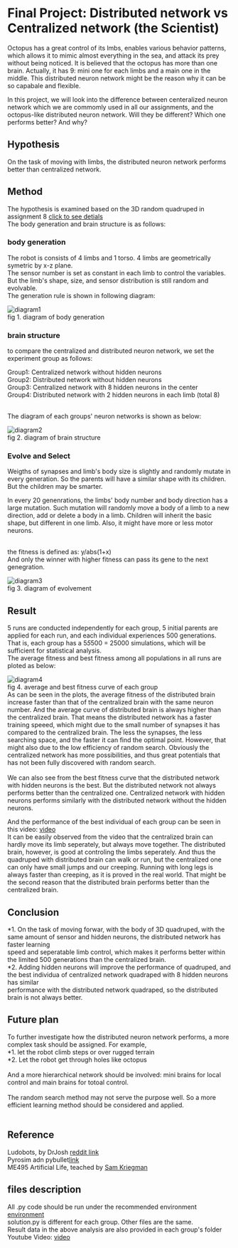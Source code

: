 # Final Project: Distributed network vs Centralized network (the Scientist)

Octopus has a great control of its lmbs, enables various behavior patterns, which allows it to mimic almost everything in the sea, and attack its prey without being noticed. 
It is believed that the octopus has more than one brain. Actually, it has 9: mini one for each limbs and a main one in the middle. This distributed neuron network might be the
reason why it can be so capabale and flexible.<br>

In this project, we will look into the difference between centeralized neuron network which we are commomly used in all our assignments, and the octopus-like distributed neuron network.
Will they be different? Which one performs better? And why?

## Hypothesis
On the task of moving with limbs, the distributed neuron network performs better than centralized network.

## Method
The hypothesis is examined based on the 3D random quadruped in assignment 8 [click to see detials]()<br>
The body generation and brain structure is as follows:<br>

### body generation
The robot is consists of 4 limbs and 1 torso. 4 limbs are geometrically symetric by x-z plane. <br>
The sensor number is set as constant in each limb to control the variables.<br>
But the limb's shape, size, and sensor distribution is still random and evolvable. <br>
The generation rule is shown in following diagram:<br>

![diagram1](https://github.com/LJQ434/ME495/blob/final_project/final%20project/body%20generation%20diagram.png)<br>
fig 1. diagram of body generation<br>

### brain structure
to compare the centralized and distributed neuron network, we set the experiment group as follows: <br>

Group1: Centralized network without hidden neurons<br>
Group2: Distributed network without hidden neurons<br>
Group3: Centralized network with 8 hidden neurons in the center<br>
Group4: Distributed network with 2 hidden neurons in each limb (total 8)<br>
<br>

The diagram of each groups' neuron networks is shown as below:<br>

![diagram2](https://github.com/LJQ434/ME495/blob/final_project/final%20project/brain%20structure-%20with%20hidden.png)<br>
fig 2. diagram of brain structure<br>

### Evolve and Select
Weigths of synapses and limb's body size is slightly and randomly mutate in every generation.
So the parents will have a similar shape with its children. But the children may be smarter.<br> 

In every 20 genenrations, the limbs' body number and body direction has a large mutation. 
Such mutation will randomly move a body of a limb to a new direction, add or delete a body in a limb.
Children will inherit the basic shape, but different in one limb. Also, it might have more or less motor neurons. <br>

<br> 
the fitness is defined as: y/abs(1+x)<br>
And only the winner with higher fitness can pass its gene to the next genegration.<br>

![diagram3](https://github.com/LJQ434/ME495/blob/final_project/final%20project/evolve%20diagram.png)<br>
fig 3. diagram of evolvement<br>

## Result 
5 runs are conducted independently for each group, 5 initial parents are applied for each run, and each individual experiences 500 generations.<br>
That is, each group has a 5*5*500 = 25000 simulations, which will be sufficient for statistical analysis. <br>
The average fitness and best fitness among all populations in all runs are ploted as below:<br>

![diagram4](https://github.com/LJQ434/ME495/blob/final_project/final%20project/result%20diagram.png)<br>
fig 4. average and best fitness curve of each group<br>
As can be seen in the plots, the average fitness of the distributed brain increase faster than that of the centralized brain with the same neuron number.
And the average curve of distributed brain is always higher than the centralized brain. 
That means the distributed network has a faster training speeed, which might due to the small number of synapses it has compared to the centralized brain.
The less the synapses, the less searching space, and the faster it can find the optimal point.
However, that might also due to the low efficiency of random search. Obviously the centralized network has more possibilities, and thus great potentials that has 
not been fully discovered with random search. <br>
<br>
We can also see from the best fitness curve that the distributed network with hidden neurons is the best. But the distributed network not always performs better than
the centralized one. Centralized network with hidden neurons performs similarly with the distributed network without the hidden neurons. 


And the performance of the best individual of each group can be seen in this video: [video](https://youtu.be/ppdzcMhPtC8) <br>
It can be easily observed from the video that the centralized brain can hardly move its limb seperately, but always move together. 
The distributed brain, however, is good at controling the limbs seperately.
And thus the quadruped with distributed brain can walk or run, but the centralized one can only have small jumps and our creeping.
Running with long legs is always faster than creeping, as it is proved in the real world. 
That might be the second reason that the distributed brain performs better than the centralized brain. 

## Conclusion
*1. On the task of moving forwar, with the body of 3D quadruped, with the same amount of sensor and hidden neurons, the distributed network has faster learning <br>
speed and seperatable limb control, which makes it performs better within the limited 500 generations than the centralized brain. <br>
*2. Adding hidden neurons will improve the performance of quadruped, and the best individua of centralized network quadraped with 8 hidden neurons has similar <br>
performance with the distributed network quadraped, so the distributed brain is not always better.<br>

## Future plan
To further investigate how the distributed neuron network performs, a more complex task should be assigned. For example, <br>
*1. let the robot climb steps or over rugged terrain<br>
*2. Let the robot get through holes like octopus<br>
<br>
And a more hierarchical network should be involved: mini brains for local control and main brains for totoal control.<br>
<br>
The random search method may not serve the purpose well. So a more efficient learning method should be considered and applied.<br>
<br>
## Reference
Ludobots, by DrJosh [reddit link](https://www.reddit.com/r/ludobots/)<br>
Pyrosim adn pybullet[link](https://pybullet.org/wordpress/)<br>
ME495 Artificial Life, teached by [Sam Kriegman](https://www.mccormick.northwestern.edu/research-faculty/directory/profiles/kriegman-sam.html)<br>

## files description 
All .py code should be run under the recommended environment [environment](https://www.reddit.com/r/ludobots/wiki/installation/) <br>
solution.py is different for each group. Other files are the same. <br>
Result data in the above analysis are also provided in each group's folder <br>
Youtube Video: [video](https://youtu.be/ppdzcMhPtC8)<br>

